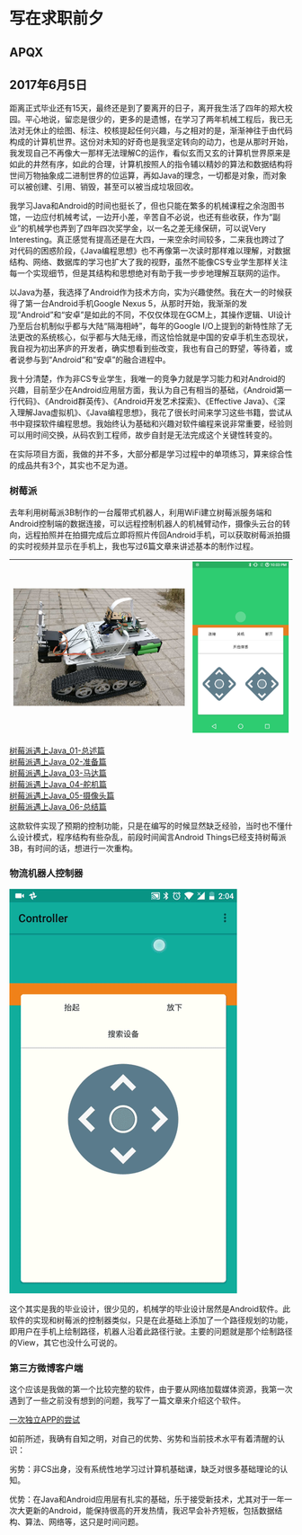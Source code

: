 # 写在求职前夕

## APQX

## 2017年6月5日

距离正式毕业还有15天，最终还是到了要离开的日子，离开我生活了四年的郑大校园。平心地说，留恋是很少的，更多的是遗憾，在学习了两年机械工程后，我已无法对无休止的绘图、标注、校核提起任何兴趣，与之相对的是，渐渐神往于由代码构成的计算机世界。这份对未知的好奇也是我坚定转向的动力，也是从那时开始，我发现自己不再像大一那样无法理解C的运作，看似玄而又玄的计算机世界原来是如此的井然有序，如此的合理，计算机按照人的指令辅以精妙的算法和数据结构将世间万物抽象成二进制世界的位运算，再如Java的理念，一切都是对象，而对象可以被创建、引用、销毁，甚至可以被当成垃圾回收。

我学习Java和Android的时间也挺长了，但也只能在繁多的机械课程之余泡图书馆，一边应付机械考试，一边开小差，辛苦自不必说，也还有些收获，作为“副业”的机械学也弄到了四年四次奖学金，以一名之差无缘保研，可以说Very Interesting。真正感觉有提高还是在大四，一来空余时间较多，二来我也跨过了对代码的困惑阶段，《Java编程思想》也不再像第一次读时那样难以理解，对数据结构、网络、数据库的学习也扩大了我的视野，虽然不能像CS专业学生那样关注每一个实现细节，但是其结构和思想绝对有助于我一步步地理解互联网的运作。

以Java为基，我选择了Android作为技术方向，实为兴趣使然。我在大一的时候获得了第一台Android手机Google Nexus 5，从那时开始，我渐渐的发现“Android”和“安卓”是如此的不同，不仅仅体现在GCM上，其操作逻辑、UI设计乃至后台机制似乎都与大陆“隔海相峙”，每年的Google I/O上提到的新特性除了无法更改的系统核心，似乎都与大陆无缘，而这恰恰就是中国的安卓手机生态现状，我自视为初出茅庐的开发者，确实想看到些改变，我也有自己的野望，等待着，或者说参与到“Android”和“安卓”的融合进程中。

我十分清楚，作为非CS专业学生，我唯一的竞争力就是学习能力和对Android的兴趣，目前至少在Android应用层方面，我认为自己有相当的基础，《Android第一行代码》、《Android群英传》、《Android开发艺术探索》、《Effective Java》、《深入理解Java虚拟机》、《Java编程思想》，我花了很长时间来学习这些书籍，尝试从书中窥探软件编程思想。我始终认为基础和兴趣对软件编程来说非常重要，经验则可以用时间交换，从码农到工程师，故步自封是无法完成这个关键性转变的。

在实际项目方面，我做的并不多，大部分都是学习过程中的单项练习，算来综合性的成品共有3个，其实也不足为道。

### 树莓派

去年利用树莓派3B制作的一台履带式机器人，利用WiFi建立树莓派服务端和Android控制端的数据连接，可以远程控制机器人的机械臂动作，摄像头云台的转向，远程拍照并在拍摄完成后立即将照片传回Android手机，可以获取树莓派拍摄的实时视频并显示在手机上，我也写过6篇文章来讲述基本的制作过程。

| ![pic](../assets/piRobot_01.jpg) | ![pic](../assets/piController.png) |
| :-------------------------------: | :---------------------------------: |

[树莓派遇上Java_01-总述篇](../html/树莓派遇上Java_01-总述篇.html)  
[树莓派遇上Java_02-准备篇](../html/树莓派遇上Java_02-准备篇.html)  
[树莓派遇上Java_03-马达篇](../html/树莓派遇上Java_03-马达篇.html)  
[树莓派遇上Java_04-舵机篇](../html/树莓派遇上Java_04-舵机篇.html)  
[树莓派遇上Java_05-摄像头篇](../html/树莓派遇上Java_05-摄像头篇.html)  
[树莓派遇上Java_06-总结篇](../html/树莓派遇上Java_06-总结篇.html)

这款软件实现了预期的控制功能，只是在编写的时候显然缺乏经验，当时也不懂什么设计模式，程序结构有些杂乱，前段时间闻言Android Things已经支持树莓派3B，有时间的话，想进行一次重构。

### 物流机器人控制器

![pic](../assets/SeekNode.gif)

这个其实是我的毕业设计，很少见的，机械学的毕业设计居然是Android软件。此软件的实现和树莓派的控制器类似，只是在此基础上添加了一个路径规划的功能，即用户在手机上绘制路径，机器人沿着此路径行驶。主要的问题就是那个绘制路径的View，其它也没什么可说的。

### 第三方微博客户端

这个应该是我做的第一个比较完整的软件，由于要从网络加载媒体资源，我第一次遇到了一些之前没有想到的问题，我写了一篇文章来介绍这个软件。

[一次独立APP的尝试](../html/一次独立APP的尝试.html)

如前所述，我确有自知之明，对自己的优势、劣势和当前技术水平有着清醒的认识： 

劣势：非CS出身，没有系统性地学习过计算机基础课，缺乏对很多基础理论的认知。

优势：在Java和Android应用层有扎实的基础，乐于接受新技术，尤其对于一年一次大更新的Android，能保持很高的开发热情，我迟早会补齐短板，包括数据结构、算法、网络等，这只是时间问题。